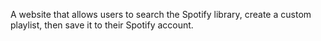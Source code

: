 A website that allows users to search the Spotify library, create a custom playlist, then save it to their Spotify account.
